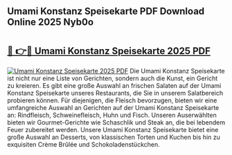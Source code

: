 ## Umami Konstanz Speisekarte PDF Download Online 2025 Nyb0o

# <h2><a href="http://gc6fbs.nevu.top/?p=Umami+Konstanz+Speisekarte">🔗 👉🔴 Umami Konstanz Speisekarte 2025 PDF</a></h2>

[![Umami Konstanz Speisekarte 2025 PDF](https://i.imgur.com/dBaPXMq.png)](http://gc6fbs.nevu.top/?p=Umami+Konstanz+Speisekarte)
Die Umami Konstanz Speisekarte ist nicht nur eine Liste von Gerichten, sondern auch die Kunst, ein Gericht zu kreieren. Es gibt eine große Auswahl an frischen Salaten auf der Umami Konstanz Speisekarte unseres Restaurants, die Sie in unserem Salatbereich probieren können. Für diejenigen, die Fleisch bevorzugen, bieten wir eine umfangreiche Auswahl an Gerichten auf der Umami Konstanz Speisekarte an: Rindfleisch, Schweinefleisch, Huhn und Fisch. Unseren Auserwählten bieten wir Gourmet-Gerichte wie Schaschlik und Steak an, die bei lebendem Feuer zubereitet werden. Unsere Umami Konstanz Speisekarte bietet eine große Auswahl an Desserts, von klassischen Torten und Kuchen bis hin zu exquisiten Crème Brûlée und Schokoladenstückchen.
